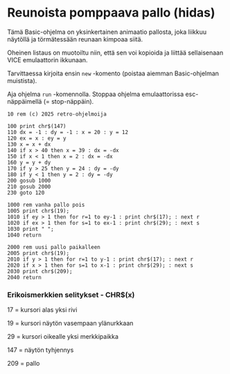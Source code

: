 # Reunoista pomppaava pallo (hidas)

Tämä Basic-ohjelma on yksinkertainen animaatio pallosta, joka liikkuu näytöllä ja törmätessään reunaan kimpoaa siitä.

Oheinen listaus on muotoiltu niin, että sen voi kopioida ja liittää sellaisenaan VICE emulaattorin ikkunaan.

Tarvittaessa kirjoita ensin `new` -komento (poistaa aiemman Basic-ohjelman muistista).

Aja ohjelma `run` -komennolla. Stoppaa ohjelma emulaattorissa esc-näppäimellä (= stop-näppäin).


```
10 rem (c) 2025 retro-ohjelmoija

100 print chr$(147)
110 dx = -1 : dy = -1 : x = 20 : y = 12
120 ex = x : ey = y
130 x = x + dx
140 if x > 40 then x = 39 : dx = -dx
150 if x < 1 then x = 2 : dx = -dx
160 y = y + dy
170 if y > 25 then y = 24 : dy = -dy
180 if y < 1 then y = 2 : dy = -dy
200 gosub 1000
210 gosub 2000
230 goto 120

1000 rem vanha pallo pois
1005 print chr$(19);
1010 if ey > 1 then for r=1 to ey-1 : print chr$(17); : next r
1020 if ex > 1 then for s=1 to ex-1 : print chr$(29); : next s
1030 print " ";
1040 return

2000 rem uusi pallo paikalleen
2005 print chr$(19);
2010 if y > 1 then for r=1 to y-1 : print chr$(17); : next r
2020 if x > 1 then for s=1 to x-1 : print chr$(29); : next s
2030 print chr$(209);
2040 return

```

### Erikoismerkkien selitykset - CHR$(x)

17 = kursori alas yksi rivi

19 = kursori näytön vasempaan ylänurkkaan

29 = kursori oikealle yksi merkkipaikka

147 = näytön tyhjennys

209 = pallo


